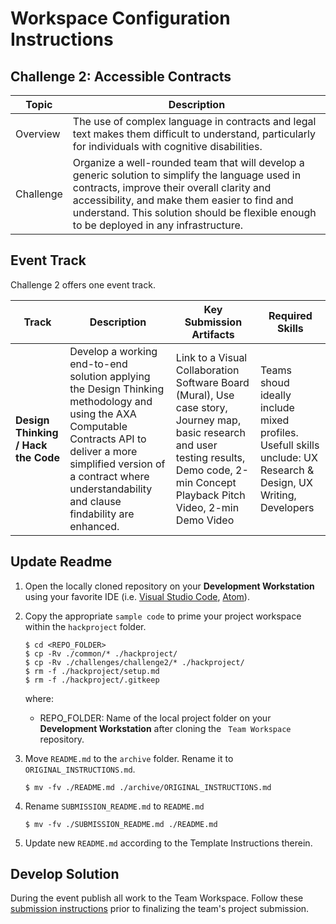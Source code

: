 # Workspace Configuration Instructions
## Challenge 2: Accessible Contracts

| Topic | Description |
| --- | --- | 
| Overview | The use of complex language in contracts and legal text makes them difficult to understand, particularly for individuals with cognitive disabilities. |
| Challenge | Organize a well-rounded team that will develop a generic solution to simplify the language used in contracts, improve their overall clarity and accessibility, and make them easier to find and understand. This solution should be flexible enough to be deployed in any infrastructure.|
## Event Track
Challenge 2 offers one event track.

| Track | Description | Key Submission Artifacts | Required Skills |
| --- | --- | --- | --- | 
| **Design Thinking / Hack the Code** | Develop a working end-to-end solution applying the Design Thinking methodology and using the AXA Computable Contracts API to deliver a more simplified version of a contract where  understandability and clause findability are enhanced. | Link to a Visual Collaboration Software Board (Mural), Use case story, Journey map, basic research and user testing results, Demo code, 2-min Concept Playback Pitch Video, 2-min Demo Video | Teams shoud ideally include mixed profiles. Usefull skills unclude: UX Research & Design, UX Writing, Developers |

## Update Readme
1. Open the locally cloned repository on your **Development Workstation** using your favorite IDE (i.e. [Visual Studio Code][1], [Atom][2]).
2. Copy the appropriate `sample code` to prime your project workspace within the `hackproject` folder.

    ```
    $ cd <REPO_FOLDER>
    $ cp -Rv ./common/* ./hackproject/
    $ cp -Rv ./challenges/challenge2/* ./hackproject/
    $ rm -f ./hackproject/setup.md
    $ rm -f ./hackproject/.gitkeep
    ```

    where:
    
    * REPO_FOLDER: Name of the local project folder on your **Development Workstation** after cloning the ``` Team Workspace``` repository.

3. Move `README.md` to the `archive` folder. Rename it to `ORIGINAL_INSTRUCTIONS.md`.

    ```
    $ mv -fv ./README.md ./archive/ORIGINAL_INSTRUCTIONS.md
    ```

4. Rename `SUBMISSION_README.md` to `README.md`

    ```
    $ mv -fv ./SUBMISSION_README.md ./README.md
    ```

5. Update new `README.md` according to the Template Instructions therein.

## Develop Solution
During the event publish all work to the Team Workspace. Follow these [submission instructions](../../submission-guides/submission-instructions.md) prior to finalizing the team's project submission.  

[1]: https://code.visualstudio.com/
[2]: https://atom.io
[3]: https://docs.github.com/en/free-pro-team@latest/github/creating-cloning-and-archiving-repositories/cloning-a-repository
[4]: https://docs.github.com/en/get-started/quickstart/fork-a-repo#forking-a-repository
[5]: https://github.com/discoverfinancial/a11y-theme-builder
